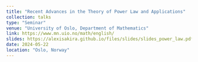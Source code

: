 ```yaml
---
title: "Recent Advances in the Theory of Power Law and Applications"
collection: talks
type: "Seminar"
venue: "University of Oslo, Department of Mathematics"
link: https://www.mn.uio.no/math/english/
slides: https://alexisakira.github.io/files/slides/slides_power_law.pdf
date: 2024-05-22
location: "Oslo, Norway"
---
```

